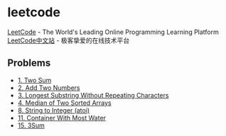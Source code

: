 # leetcode

[LeetCode](https://leetcode.com) - The World's Leading Online Programming Learning Platform  
[LeetCode中文站](https://leetcode-cn.com/problemset/all/) - 极客挚爱的在线技术平台

## Problems

* [1. Two Sum](./01.Two-Sum.md)
* [2. Add Two Numbers](./02.Add-Two-Numbers.md)
* [3. Longest Substring Without Repeating Characters](./03.Longest-Substring-Without-Repeating-Characters.md)
* [4. Median of Two Sorted Arrays](./04.Median-of-Two-Sorted-Arrays.md)
* [8. String to Integer (atoi)](./08.String-to-Integer.md)
* [11. Container With Most Water](./11.Container-With-Most-Water.md)
* [15. 3Sum](./15.3Sum.md)